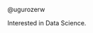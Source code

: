 @ugurozerw

Interested in Data Science.

<!---
ugurozerw/ugurozerw is a ✨ special ✨ repository because its `README.md` (this file) appears on your GitHub profile.
You can click the Preview link to take a look at your changes.
--->
